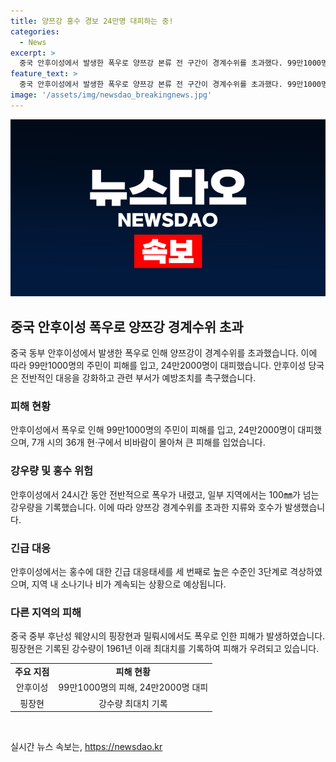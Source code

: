 ```yaml
---
title: 양쯔강 홍수 경보 24만명 대피하는 중!
categories:
  - News
excerpt: >
  중국 안후이성에서 발생한 폭우로 양쯔강 본류 전 구간이 경계수위를 초과했다. 99만1000명 주민 중 24만2000명이 대피하고, 홍산·쉬안청·안칭·퉁링·츠저우·리우안·우후 등 7개 시의 36개 현·구에서 큰 피해가 발생했으며, 핑장현과 밀뤄시에서도 홍수로 피해가 발생했다. 2일 오후 5시 기준으로 경계수위를 초과한 지류와 호수가 여전히 상승하는 등 상황이 심각하다. (150자)
feature_text: >
  중국 안후이성에서 발생한 폭우로 양쯔강 본류 전 구간이 경계수위를 초과했다. 99만1000명 주민 중 24만2000명이 대피하고, 홍산·쉬안청·안칭·퉁링·츠저우·리우안·우후 등 7개 시의 36개 현·구에서 큰 피해가 발생했으며, 핑장현과 밀뤄시에서도 홍수로 피해가 발생했다. 2일 오후 5시 기준으로 경계수위를 초과한 지류와 호수가 여전히 상승하는 등 상황이 심각하다. (150자)
image: '/assets/img/newsdao_breakingnews.jpg'
---
```


<p><img src="/assets/img/newsdao_breakingnews.jpg" alt="implanttips 속보" /></p>

<h2 data-ke-size="size26">중국 안후이성 폭우로 양쯔강 경계수위 초과</h2>

<p data-ke-size="size16">중국 동부 안후이성에서 발생한 폭우로 인해 양쯔강이 경계수위를 초과했습니다. 이에 따라 99만1000명의 주민이 피해를 입고, 24만2000명이 대피했습니다. 안후이성 당국은 전반적인 대응을 강화하고 관련 부서가 예방조치를 촉구했습니다.</p>

<h3>피해 현황</h3>

<p data-ke-size="size16">안후이성에서 폭우로 인해 99만1000명의 주민이 피해를 입고, 24만2000명이 대피했으며, 7개 시의 36개 현·구에서 비바람이 몰아쳐 큰 피해를 입었습니다.</p>

<h3>강우량 및 홍수 위험</h3>

<p data-ke-size="size16">안후이성에서 24시간 동안 전반적으로 폭우가 내렸고, 일부 지역에서는 100㎜가 넘는 강우량을 기록했습니다. 이에 따라 양쯔강 경계수위를 초과한 지류와 호수가 발생했습니다.</p>

<h3>긴급 대응</h3>

<p data-ke-size="size16">안후이성에서는 홍수에 대한 긴급 대응태세를 세 번째로 높은 수준인 3단계로 격상하였으며, 지역 내 소나기나 비가 계속되는 상황으로 예상됩니다.</p>

<h3>다른 지역의 피해</h3>

<p data-ke-size="size16">중국 중부 후난성 웨양시의 핑장현과 밀뤄시에서도 폭우로 인한 피해가 발생하였습니다. 핑장현은 기록된 강수량이 1961년 이래 최대치를 기록하여 피해가 우려되고 있습니다.</p>

<table>
<tbody>
<tr>
<td style="text-align: center; height: 17px;"><b>주요 지점</b></td>
<td style="text-align: center; height: 17px;"><b>피해 현황</b></td>
</tr>
<tr>
<td style="text-align: center; height: 17px;">안후이성</td>
<td style="text-align: center; height: 17px;">99만1000명의 피해, 24만2000명 대피</td>
</tr>
<tr>
<td style="text-align: center; height: 17px;">핑장현</td>
<td style="text-align: center; height: 17px;">강수량 최대치 기록</td>
</tr>
</tbody>
</table>

<p data-ke-size="size16">&nbsp;</p>
실시간 뉴스 속보는, <a href="https://newsdao.kr" rel="dofollow">https://newsdao.kr</a>


